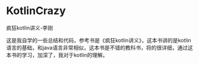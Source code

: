 # KotlinCrazy
疯狂kotlin讲义-李刚

这是我自学的一些总结和代码，参考书是《疯狂kotlin讲义》，这本书讲的是kotlin语言的基础，和java语言非常相似，这本书是不错的教科书，将的很详细，通过这本书的学习，加深了，我对于kotlin的理解。
